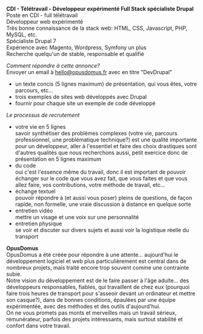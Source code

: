 **CDI - Télétravail - Développeur expérimenté Full Stack spécialiste Drupal**  
Poste en CDI - full télétravail  
Développeur web expérimenté  
Très bonne connaissance de la stack web: HTML, CSS, Javascript, PHP, MySQL, etc.  
Spécialiste Drupal 7  
Expérience avec Magento, Wordpress, Symfony un plus  
Recherche quelqu'un de stable, responsable et qualifié  

*Comment répondre à cette annonce?*  
Envoyer un email à hello@opusdomus.fr avec en titre "DevDrupal"   
- un texte concis (5 lignes maximum) de présentation, qui vous êtes, votre parcours, etc...  
- trois exemples de sites web développés avec Drupal  
- fournir pour chaque site un exemple de code développé  

*Le processus de recrutement*  
- votre vie en 5 lignes  
savoir synthétiser des problèmes complexes (votre vie, parcours professionnel, une problématique technique?) est une qualité importante pour un développeur, aller à l'essentiel et faire des choix drastiques sont d'autres qualités que nous recherchons aussi, petit exercice donc de présentation en 5 lignes maximum  
- du code  
oui c'est l'essence même du travail, donc il est important de pouvoir échanger sur le code que vous avez fait, que vous faites et que vous allez faire, vos contributions, votre méthode de travail, etc...  
- échange textuel  
pouvoir répondre à (et aussi vous poser) pleins de questions, de façon rapide, non formelle, une vraie discussion à distance en quelque sorte  
- entretien vidéo  
mettre un visage et une voix sur une personnalité  
- entretien physique  
se voir et discuter sur divers sujets et aussi voir la logistique réelle du transport  

**OpusDomus**  
OpusDomus a été créée pour répondre à une attente... aujourd'hui le développement logiciel et web plus particulièrement est central dans de nombreux projets, mais traité encore trop souvent comme une contrainte subie.  
Notre vision du développement est de le faire passer à l'âge adulte... des développeurs responsables, fiables, qui travaillent de chez eux (pourquoi faire trois heures de transport pour s'asseoir devant un ordinateur et mettre son casque?), dans de bonnes conditions, épaulées par une équipe expérimentée, avec des méthodes et des outils d'aujourd'hui.  
On ne vous promets pas monts et merveilles mais un travail sérieux, rémunérateur, parfois des projets intéressants, mais surtout stabilité et confort dans votre travail.
